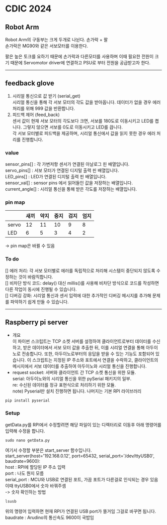 # CDIC 2024 
## Robot Arm 
Robot Arm의 구동부는 크게 두개로 나뉜다. 손가락 + 팔  
손가락은 MG90와 같은 서보모터를 이용한다.  

팔은 높은 토크를 요하기 때문에 손가락과 다른모터를 사용하며 이때 필요한 전원이 크기 때문에 Servomotor driver에 연결하고 PSU로 부터 전원을 공급받고자 한다.  


---

## feedback glove
1) 시리얼 통신으로 값 받기 (serial_get)  
  시리얼 통신을 통해 각 서보 모터의 각도 값을 받아옵니다. 데이터가 없을 경우 에러 처리를 위해 999 값을 반환합니다.  
2) 피드백 제어 (feed_back)  
  센서 값이 현재 서보 모터의 각도보다 크면, 서보를 180도로 이동시키고 LED를 켭니다. 그렇지 않으면 서보를 0도로 이동시키고 LED를 끕니다.  
  각 서보 모터별로 피드백을 제공하며, 시리얼 통신에서 값을 읽지 못한 경우 에러 처리를 진행합니다.  

### value
  sensor_pins[]    : 각 가변저항 센서가 연결된 아날로그 핀 배열입니다.  
  servo_pins[]     : 서보 모터가 연결된 디지털 출력 핀 배열입니다.  
  LED_pins[]       : LED가 연결된 디지털 출력 핀 배열입니다.  
  sensor_val[]     : sensor pins 에서 읽어들인 값을 저장하는 배열입니다.  
  current_angle[]  : 시리얼 통신을 통해 받은 각도를 저장하는 배열입니다.  
  
### pin map 
|    |새끼  |약지 |중지 |검지 |엄지  |
|---  |---  |---  |---  |---  |---  |
|servo|12   |11   |10   |9    |8    | 
|LED  |6    |5    |3    |4    |2    |

-> pin map은 바뀔 수 있음 

### To do 
[] 에러 처리: 각 서보 모터별로 에러를 독립적으로 처리해 시스템이 중단되지 않도록 수정하는 것이 바람직합니다.  
[] 비차단 방식 코드: delay() 대신 millis()를 사용해 비차단 방식으로 코드를 작성하면 다른 작업이 동시에 진행될 수 있습니다.  
[] 디버깅 강화: 시리얼 통신과 센서 입력에 대한 추가적인 디버깅 메시지를 추가해 문제를 파악하기 쉽게 만들 수 있습니다.  

---

## Raspberry pi server
- 개요  
이 파이썬 스크립트는 TCP 소켓 서버를 설정하여 클라이언트로부터 데이터를 수신하고, 받은 데이터에서 서보 모터 값을 추출한 뒤, 이를 시리얼 연결을 통해 아두이노로 전송합니다. 또한, 아두이노로부터의 응답을 받을 수 있는 기능도 포함되어 있습니다. 이 스크립트는 지정된 IP 주소와 포트에서 연결을 수락하고, 클라이언트의 메시지에서 서보 데이터를 추출하여 아두이노와 시리얼 통신을 진행합니다.  
- request
socket: 서버와 클라이언트 간 TCP 소켓 통신을 위한 모듈.  
serial: 아두이노와의 시리얼 통신을 위한 pySerial 패키지의 일부.  
re: 수신된 데이터를 정규 표현식으로 처리하기 위한 모듈.  
note) Pyserial만 설치 진행하면 됩니다. 나머지는 기본 RPI 라이브러리  

```powershell
pip install pyserial
```

### Setup
getData.py를 RPI에서 수정할려면 해당 파일이 있는 디렉터리로 이동후 아래 명령어를 입력해 수정을 합니다.  
```
sudo nano getData.py
```
여기서 수정할 부분은 start_server 함수입니다.  
start_server(host='192.168.0.12', port=65432, serial_port='/dev/ttyUSB0', baudrate=9600):  
host : RPI에 할당된 IP 주소 입력    
port : 나도 뭔지 모름   
serial_port : MCU와 USB로 연결된 포트, 가끔 포트가 다른걸로 인식되는 경우 있음 이때 ttyUSB0에서 숫자 바꿔주셈   
-> 숫자 확인하는 방법  
```
lsusb
```
위의 명령어 입력하면 현재 RPI가 연결된 USB port가 뜰거임 그걸로 바꾸면 됩니다.  
baudrate : Arudino의 통신속도 9600이 국밥임  